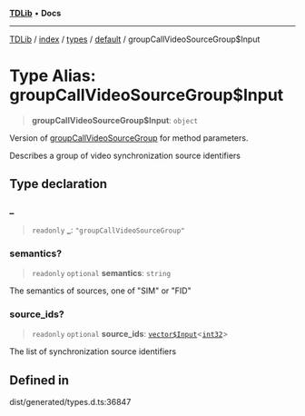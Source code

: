 [**TDLib**](../../../../../../README.md) • **Docs**

***

[TDLib](../../../../../../modules.md) / [index](../../../../../README.md) / [types](../../../README.md) / [default](../README.md) / groupCallVideoSourceGroup$Input

# Type Alias: groupCallVideoSourceGroup$Input

> **groupCallVideoSourceGroup$Input**: `object`

Version of [groupCallVideoSourceGroup](groupCallVideoSourceGroup.md) for method parameters.

Describes a group of video synchronization source identifiers

## Type declaration

### \_

> `readonly` **\_**: `"groupCallVideoSourceGroup"`

### semantics?

> `readonly` `optional` **semantics**: `string`

The semantics of sources, one of "SIM" or "FID"

### source\_ids?

> `readonly` `optional` **source\_ids**: [`vector$Input`](vector$Input.md)\<[`int32`](int32.md)\>

The list of synchronization source identifiers

## Defined in

dist/generated/types.d.ts:36847
